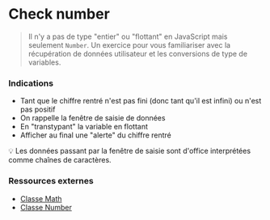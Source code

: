 # Check number

>Il n'y a pas de type "entier" ou "flottant" en JavaScript mais seulement `Number`. Un exercice pour vous familiariser avec la récupération de données utilisateur et les conversions de type de variables.

### Indications

- Tant que le chiffre rentré n'est pas fini (donc tant qu'il est infini) ou n'est pas positif
- On rappelle la fenêtre de saisie de données
- En "transtypant" la variable en flottant
- Afficher au final une "alerte" du chiffre rentré

:bulb: Les données passant par la fenêtre de saisie sont d'office interprétées comme chaînes de caractères.

### Ressources externes

- [Classe Math](https://developer.mozilla.org/fr/docs/Web/JavaScript/Reference/Objets_globaux/Math)
- [Classe Number](https://developer.mozilla.org/fr/docs/Web/JavaScript/Reference/Objets_globaux/Number)
